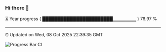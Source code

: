 ### Hi there 👋

⏳ Year progress { ███████████████████████▁▁▁▁▁▁▁ } 76.97 %

---

⏰ Updated on Wed, 08 Oct 2025 22:39:35 GMT

![Progress Bar CI](https://github.com/IshwaranRudhara/GIT-ACTION/workflows/Progress%20Bar%20CI/badge.svg)

